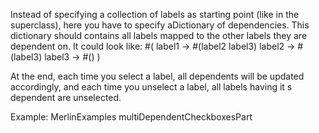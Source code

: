 Instead of specifying a collection of labels as starting point (like in the superclass), here you have to specify aDictionary of dependencies. This dictionary should contains all labels mapped to the other labels they are dependent on. 
It could look like:
	#(
		label1 -> #(label2 label3)
		label2 -> #(label3)
		label3 -> #()
	)

At the end, each time you select a label, all dependents will be updated accordingly, and each time you unselect a label, all labels having it s dependent are unselected.

Example:  MerlinExamples multiDependentCheckboxesPart 
